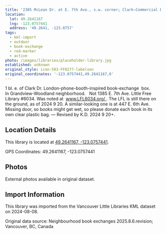 ```yaml
---
title: '2305 McLean Dr. at E. 7th Ave., s.w. corner; Clark—Commercial Dr.'
location:
  lat: 49.2641167
  lng: -123.0757441
  address: '49.2641, -123.0757'
tags:
  - kml-import
  - outdoor
  - book-exchange
  - red-marker
  - active
photo: /images/libraries/placeholder-library.jpg
established: unknown
original_style: icon-503-FF8277-labelson
original_coordinates: '-123.0757441,49.2641167,0'
---
```

1 bl. e. of Clark Dr.
London-phone-booth-inspired 
book-exchange  box.
In Grandview-Woodland neighborhood.   
Not 1385 E. 7th Ave.
Little Free Library #6034.
Was noted at  www.LFL6034.org/ .
The LFL is still there on the ground, as of 2024 9 20.
A similar-looking one is at 447 E. 6th Ave.
Missing door, so books might get wet, so please donate each book in its own clear plastic bag.
— Revised by K.D. 2024 9 20+.

## Location Details

This library is located at [49.2641167, -123.0757441](https://www.google.com/maps?q=49.2641167,-123.0757441).

GPS Coordinates: 49.2641167, -123.0757441

## Photos

External photos available in original dataset.

## Import Information

This library was imported from the Vancouver Little Libraries KML dataset on 2024-08-08.

Original data source: Neighbourhood book exchanges 2025.8.6.revision; Vancouver, BC, Canada
